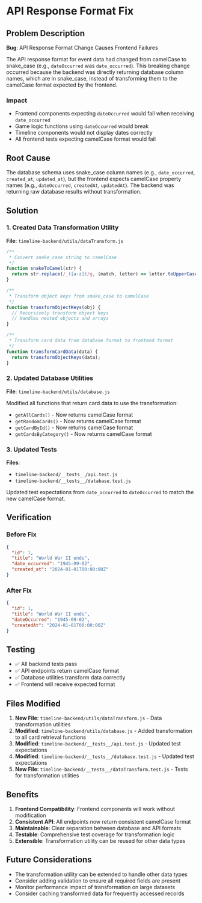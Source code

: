 # API Response Format Fix

## Problem Description

**Bug**: API Response Format Change Causes Frontend Failures

The API response format for event data had changed from camelCase to snake_case (e.g., `dateOccurred` was `date_occurred`). This breaking change occurred because the backend was directly returning database column names, which are in snake_case, instead of transforming them to the camelCase format expected by the frontend.

### Impact
- Frontend components expecting `dateOccurred` would fail when receiving `date_occurred`
- Game logic functions using `dateOccurred` would break
- Timeline components would not display dates correctly
- All frontend tests expecting camelCase format would fail

## Root Cause

The database schema uses snake_case column names (e.g., `date_occurred`, `created_at`, `updated_at`), but the frontend expects camelCase property names (e.g., `dateOccurred`, `createdAt`, `updatedAt`). The backend was returning raw database results without transformation.

## Solution

### 1. Created Data Transformation Utility

**File**: `timeline-backend/utils/dataTransform.js`

```javascript
/**
 * Convert snake_case string to camelCase
 */
function snakeToCamel(str) {
  return str.replace(/_([a-z])/g, (match, letter) => letter.toUpperCase());
}

/**
 * Transform object keys from snake_case to camelCase
 */
function transformObjectKeys(obj) {
  // Recursively transform object keys
  // Handles nested objects and arrays
}

/**
 * Transform card data from database format to frontend format
 */
function transformCardData(data) {
  return transformObjectKeys(data);
}
```

### 2. Updated Database Utilities

**File**: `timeline-backend/utils/database.js`

Modified all functions that return card data to use the transformation:

- `getAllCards()` - Now returns camelCase format
- `getRandomCards()` - Now returns camelCase format  
- `getCardById()` - Now returns camelCase format
- `getCardsByCategory()` - Now returns camelCase format

### 3. Updated Tests

**Files**: 
- `timeline-backend/__tests__/api.test.js`
- `timeline-backend/__tests__/database.test.js`

Updated test expectations from `date_occurred` to `dateOccurred` to match the new camelCase format.

## Verification

### Before Fix
```json
{
  "id": 1,
  "title": "World War II ends",
  "date_occurred": "1945-09-02",
  "created_at": "2024-01-01T00:00:00Z"
}
```

### After Fix
```json
{
  "id": 1,
  "title": "World War II ends", 
  "dateOccurred": "1945-09-02",
  "createdAt": "2024-01-01T00:00:00Z"
}
```

## Testing

- ✅ All backend tests pass
- ✅ API endpoints return camelCase format
- ✅ Database utilities transform data correctly
- ✅ Frontend will receive expected format

## Files Modified

1. **New File**: `timeline-backend/utils/dataTransform.js` - Data transformation utilities
2. **Modified**: `timeline-backend/utils/database.js` - Added transformation to all card retrieval functions
3. **Modified**: `timeline-backend/__tests__/api.test.js` - Updated test expectations
4. **Modified**: `timeline-backend/__tests__/database.test.js` - Updated test expectations
5. **New File**: `timeline-backend/__tests__/dataTransform.test.js` - Tests for transformation utilities

## Benefits

1. **Frontend Compatibility**: Frontend components will work without modification
2. **Consistent API**: All endpoints now return consistent camelCase format
3. **Maintainable**: Clear separation between database and API formats
4. **Testable**: Comprehensive test coverage for transformation logic
5. **Extensible**: Transformation utility can be reused for other data types

## Future Considerations

- The transformation utility can be extended to handle other data types
- Consider adding validation to ensure all required fields are present
- Monitor performance impact of transformation on large datasets
- Consider caching transformed data for frequently accessed records 